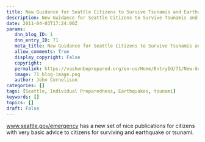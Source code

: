 ```yaml
---
title: New Guidance for Seattle Citizens to Survive Tsunamis and Earthquakes
description: New Guidance for Seattle Citizens to Survive Tsunamis and Earthquakes
date: 2011-04-03T17:24:00Z
params:
   dnn_blog_ID: 1
   dnn_entry_ID: 71
   meta_title: New Guidance for Seattle Citizens to Survive Tsunamis and Earthquakes
   allow_comments: True
   display_copyright: False
   copyright: 
   permalink: https://vashonbeprepared.org/en-us/Home/EntryId/71/New-Guidance-for-Seattle-Citizens-to-Survive-Tsunamis-and-Earthquakes
   image: 71_blog-image.png
   author: John Cornelison
categories: []
tags: [Seattle, Individual Preparedness, Earthquakes, tsunami]
keywords: []
topics: []
draft: False
---
```


<p><a href="http://www.seattle.gov/emergency">www.seattle.gov/emergency</a> has a new set of nice publications for citizens with very basic advice to citizens for surviving and earthquake or tsunami.</p>
